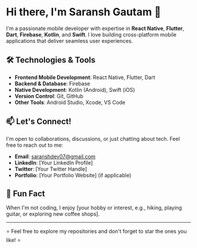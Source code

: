 # Hi there, I'm Saransh Gautam 👋

I'm a passionate mobile developer with expertise in **React Native**, **Flutter**, **Dart**, **Firebase**, **Kotlin**, and **Swift**. I love building cross-platform mobile applications that deliver seamless user experiences.

## 🛠️ Technologies & Tools

- **Frontend Mobile Development**: React Native, Flutter, Dart
- **Backend & Database**: Firebase
- **Native Development**: Kotlin (Android), Swift (iOS)
- **Version Control**: Git, GitHub
- **Other Tools**: Android Studio, Xcode, VS Code



## 📫 Let's Connect!

I'm open to collaborations, discussions, or just chatting about tech. Feel free to reach out to me:

- **Email**: saranshdev07@gmail.com
- **LinkedIn**: [Your LinkedIn Profile]
- **Twitter**: [Your Twitter Handle]
- **Portfolio**: [Your Portfolio Website] (if applicable)

## 🚀 Fun Fact

When I'm not coding, I enjoy [your hobby or interest, e.g., hiking, playing guitar, or exploring new coffee shops].

---

⭐️ Feel free to explore my repositories and don't forget to star the ones you like! ⭐️
